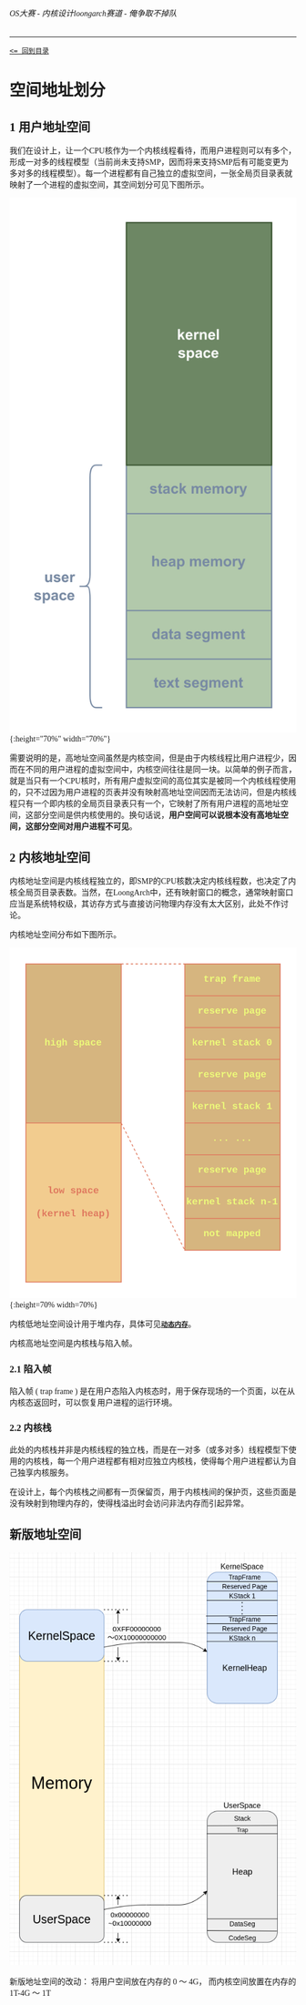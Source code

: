 <font face="Ubuntu Mono">

###### OS大赛 - 内核设计loongarch赛道 - 俺争取不掉队

-------------------------------------------------------------

[`<= 回到目录`](../README.md)

# 空间地址划分

## 1 用户地址空间

我们在设计上，让一个CPU核作为一个内核线程看待，而用户进程则可以有多个，形成一对多的线程模型（当前尚未支持SMP，因而将来支持SMP后有可能变更为多对多的线程模型）。每一个进程都有自己独立的虚拟空间，一张全局页目录表就映射了一个进程的虚拟空间，其空间划分可见下图所示。

![](./img/virt_mem_user.png){:height="70%" width="70%"}

需要说明的是，高地址空间虽然是内核空间，但是由于内核线程比用户进程少，因而在不同的用户进程的虚拟空间中，内核空间往往是同一块。以简单的例子而言，就是当只有一个CPU核时，所有用户虚拟空间的高位其实是被同一个内核线程使用的，只不过因为用户进程的页表并没有映射高地址空间因而无法访问，但是内核线程只有一个即内核的全局页目录表只有一个，它映射了所有用户进程的高地址空间，这部分空间是供内核使用的。换句话说，**用户空间可以说根本没有高地址空间，这部分空间对用户进程不可见**。

## 2 内核地址空间 

内核地址空间是内核线程独立的，即SMP的CPU核数决定内核线程数，也决定了内核全局页目录表数。当然，在LoongArch中，还有映射窗口的概念，通常映射窗口应当是系统特权级，其访存方式与直接访问物理内存没有太大区别，此处不作讨论。

内核地址空间分布如下图所示。

![](./img/virt-mem-kernel.png){:height=70% width=70%}

内核低地址空间设计用于堆内存，具体可见[**`动态内存`**](./dyn_mem.md)。

内核高地址空间是内核栈与陷入帧。

### 2.1 陷入帧

陷入帧 ( trap frame ) 是在用户态陷入内核态时，用于保存现场的一个页面，以在从内核态返回时，可以恢复用户进程的运行环境。

### 2.2 内核栈

此处的内核栈并非是内核线程的独立栈，而是在一对多（或多对多）线程模型下使用的内核栈，每一个用户进程都有相对应独立内核栈，使得每个用户进程都认为自己独享内核服务。

在设计上，每个内核栈之间都有一页保留页，用于内核栈间的保护页，这些页面是没有映射到物理内存的，使得栈溢出时会访问非法内存而引起异常。

## 新版地址空间
![](img/MemLayout.png) 
 
新版地址空间的改动： 将用户空间放在内存的 0 ～ 4G， 而内核空间放置在内存的 1T-4G ～ 1T


